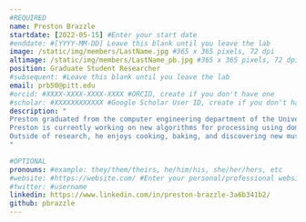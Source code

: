 ```yaml
---
#REQUIRED
name: Preston Brazzle
startdate: [2022-05-15] #Enter your start date
#enddate: #[YYYY-MM-DD] Leave this blank until you leave the lab
image: /static/img/members/LastName.jpg #365 x 365 pixels, 72 dpi
altimage: /static/img/members/LastName_pb.jpg #365 x 365 pixels, 72 dpi
position: Graduate Student Researcher
#subsequent: #Leave this blank until you leave the lab
email: prb50@pitt.edu
#orcid: #XXXX-XXXX-XXXX-XXXX #ORCID, create if you don't have one
#scholar: #XXXXXXXXXXXX #Google Scholar User ID, create if you don't have one
description: "
Preston graduated from the computer engineering department of the University of Pittsburgh in 2022. His undergraduate research included PCB design and biological modeling.
Preston is currently working on new algorithms for processing using domain wall memory. Currently, he is designing fault protection schemes for common operations.
Outside of research, he enjoys cooking, baking, and discovering new music. He enjoys spending time in his hometown Lancaster, Pennsylvania with his family and dogs.
"

#OPTIONAL
pronouns: #example: they/them/theirs, he/him/his, she/her/hers, etc
#website: #https://website.com/ #Enter your personal/professional website
#twitter: #username
linkedin: https://www.linkedin.com/in/preston-brazzle-3a6b341b2/
github: pbrazzle
---
```

